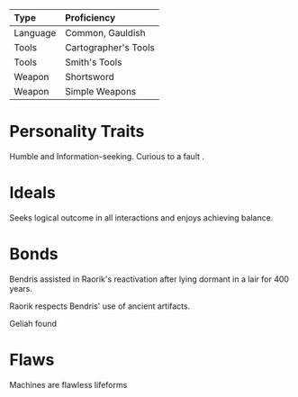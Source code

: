 | Type | Proficiency |
| :--- | :---------- |
| Language | Common, Gauldish |
| Tools | Cartographer's Tools |
| Tools | Smith's Tools |
| Weapon | Shortsword |
| Weapon | Simple Weapons |

# Personality Traits

Humble and Information-seeking. Curious to a fault .

# Ideals

Seeks logical outcome in all interactions and enjoys achieving balance.

# Bonds

Bendris assisted in Raorik's reactivation after lying dormant in a lair for 400 years.

Raorik respects Bendris' use of ancient artifacts. 

Geliah found 

# Flaws

Machines are flawless lifeforms
